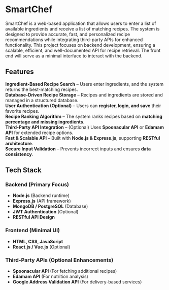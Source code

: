 # SmartChef
SmartChef is a web-based application that allows users to enter a list of available ingredients and receive a list of matching recipes. The system is designed to provide accurate, fast, and personalized recipe recommendations while integrating third-party APIs for enhanced functionality. 
This project focuses on backend development, ensuring a scalable, efficient, and well-documented API for recipe retrieval. The front end will serve as a minimal interface to interact with the backend.
##  Features
**Ingredient-Based Recipe Search** – Users enter ingredients, and the system returns the best-matching recipes.  
**Database-Driven Recipe Storage** – Recipes and ingredients are stored and managed in a structured database.  
**User Authentication (Optional)** – Users can **register, login, and save** their favorite recipes.  
**Recipe Ranking Algorithm** – The system ranks recipes based on **matching percentage and missing ingredients**.  
**Third-Party API Integration** – (Optional) Uses **Spoonacular API** or **Edamam API** for extended recipe options.  
**Fast & Scalable API** – Built with **Node.js & Express.js**, supporting **RESTful architecture**.  
**Secure Input Validation** – Prevents incorrect inputs and ensures **data consistency**.

## Tech Stack
### **Backend (Primary Focus)**
- **Node.js** (Backend runtime)
- **Express.js** (API framework)
- **MongoDB / PostgreSQL** (Database)
- **JWT Authentication** (Optional)
- **RESTful API Design**

### **Frontend (Minimal UI)**
- **HTML, CSS, JavaScript**
- **React.js / Vue.js** (Optional)

### **Third-Party APIs (Optional Enhancements)**
- **Spoonacular API** (For fetching additional recipes)
- **Edamam API** (For nutrition analysis)
- **Google Address Validation API** (For delivery-based services)
